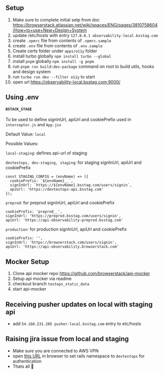 ## Setup 
1. Make sure to complete initial setp from doc https://browserstack.atlassian.net/wiki/spaces/ENG/pages/3810758604/How+to+use+New+Design+System
2. update /etc/hosts with entry `127.0.0.1 observability-local.bsstag.com`
3. create `.npmrc` file from contents of `.npmrc.sample`
4. create `.env` file from contents of `.env.sample`
5. Create certs folder under `apps/o11y` folder
6. install turbo globally `npm install turbo --global`
7. install `pnpm` globally `npm install -g pnpm`
8. run `pnpm run build:dev-package` command on root to build utils, hooks and design system
9. run `turbo run dev --filter o11y` to start
10. open url https://observability-local.bsstag.com:9000/

## Using .env
#### `BSTACK_STAGE`
To be used to define signInUrl, apiUrl and cookiePrefix used in `interceptor.js` and `App.jsx`

Default Value: `local`

Possible Values: 

`local-staging`: defines api-url of staging

`devtestops, dev-staging, staging`: for staging signInUrl, apiUrl and cookiePrefix

```
const STAGING_CONFIG = (envName) => ({
  cookiePrefix: `${envName}__`,
  signInUrl: `https://${envName}.bsstag.com/users/signin`,
  apiUrl: 'https://devtestops-api.bsstag.com'
});
```

`preprod`: for preprod signInUrl, apiUrl and cookiePrefix
```
cookiePrefix: 'preprod__',
signInUrl: 'https://preprod.bsstag.com/users/signin',
apiUrl: 'https://api-observability-preprod.bsstag.com'
```

`production`: for production signInUrl, apiUrl and cookiePrefix
```
cookiePrefix: '',
signInUrl: 'https://browserstack.com/users/signin',
apiUrl: 'https://api-observability.browserstack.com'
```

## Mocker Setup

1. Clone api mocker repo https://github.com/browserstack/api-mocker
2. Setup api mocker via readme
3. checkout branch `testops_static_data`
4. start api-mocker

## Receiving pusher updates on local with staging api
- add `54.160.231.205 pusher-local.bsstag.com` entry to etc/hosts

## Raising jira issue from local and staging
- Make sure you are connected to AWS VPN
- open [this URL](https://integrations-preprod.bsstag.com/request/set-railsapp-host?namespace=devtestops) in browser to set rails namespace to `devtestops` for authentication
- Thats all  🎉
